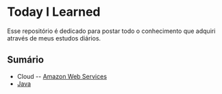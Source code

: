 # Today I Learned

Esse repositório é dedicado para postar todo o conhecimento que adquiri através de meus estudos diários.

## Sumário

- Cloud
-- [Amazon Web Services](https://github.com/Victor-Tilheri/Today-I-Learned/tree/main/cloud)
- [Java](https://github.com/Victor-Tilheri/Today-I-Learned/tree/main/Java)
